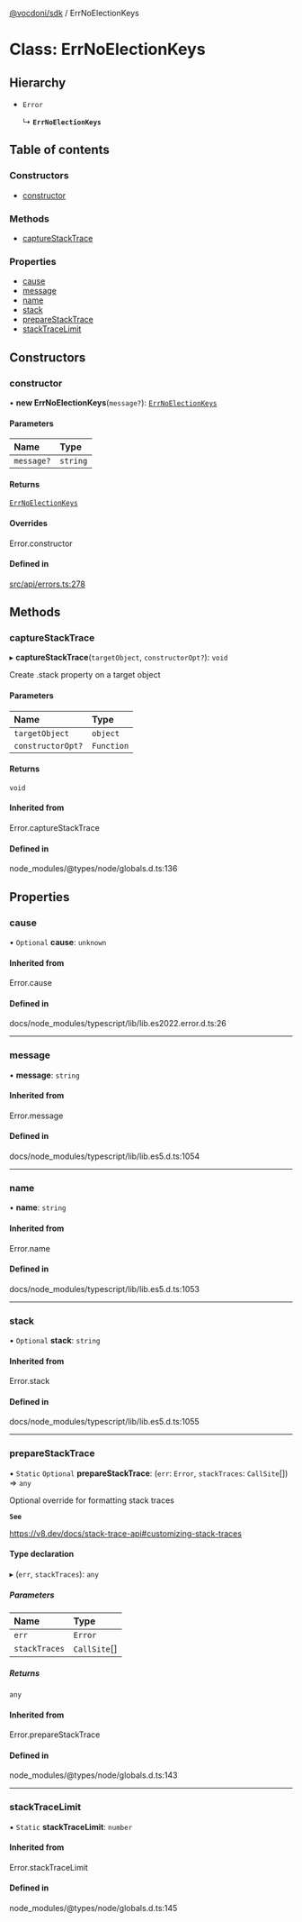 [@vocdoni/sdk](/sdk) / ErrNoElectionKeys

# Class: ErrNoElectionKeys

## Hierarchy

- `Error`

  ↳ **`ErrNoElectionKeys`**

## Table of contents

### Constructors

- [constructor](ErrNoElectionKeys#constructor)

### Methods

- [captureStackTrace](ErrNoElectionKeys#capturestacktrace)

### Properties

- [cause](ErrNoElectionKeys#cause)
- [message](ErrNoElectionKeys#message)
- [name](ErrNoElectionKeys#name)
- [stack](ErrNoElectionKeys#stack)
- [prepareStackTrace](ErrNoElectionKeys#preparestacktrace)
- [stackTraceLimit](ErrNoElectionKeys#stacktracelimit)

## Constructors

### constructor

• **new ErrNoElectionKeys**(`message?`): [`ErrNoElectionKeys`](ErrNoElectionKeys)

#### Parameters

| Name | Type |
| :------ | :------ |
| `message?` | `string` |

#### Returns

[`ErrNoElectionKeys`](ErrNoElectionKeys)

#### Overrides

Error.constructor

#### Defined in

[src/api/errors.ts:278](https://github.com/vocdoni/vocdoni-sdk/blob/179c92b4cecfec787d968dc02b519f64ee15c5d3/src/api/errors.ts#L278)

## Methods

### captureStackTrace

▸ **captureStackTrace**(`targetObject`, `constructorOpt?`): `void`

Create .stack property on a target object

#### Parameters

| Name | Type |
| :------ | :------ |
| `targetObject` | `object` |
| `constructorOpt?` | `Function` |

#### Returns

`void`

#### Inherited from

Error.captureStackTrace

#### Defined in

node_modules/@types/node/globals.d.ts:136

## Properties

### cause

• `Optional` **cause**: `unknown`

#### Inherited from

Error.cause

#### Defined in

docs/node_modules/typescript/lib/lib.es2022.error.d.ts:26

___

### message

• **message**: `string`

#### Inherited from

Error.message

#### Defined in

docs/node_modules/typescript/lib/lib.es5.d.ts:1054

___

### name

• **name**: `string`

#### Inherited from

Error.name

#### Defined in

docs/node_modules/typescript/lib/lib.es5.d.ts:1053

___

### stack

• `Optional` **stack**: `string`

#### Inherited from

Error.stack

#### Defined in

docs/node_modules/typescript/lib/lib.es5.d.ts:1055

___

### prepareStackTrace

▪ `Static` `Optional` **prepareStackTrace**: (`err`: `Error`, `stackTraces`: `CallSite`[]) => `any`

Optional override for formatting stack traces

**`See`**

https://v8.dev/docs/stack-trace-api#customizing-stack-traces

#### Type declaration

▸ (`err`, `stackTraces`): `any`

##### Parameters

| Name | Type |
| :------ | :------ |
| `err` | `Error` |
| `stackTraces` | `CallSite`[] |

##### Returns

`any`

#### Inherited from

Error.prepareStackTrace

#### Defined in

node_modules/@types/node/globals.d.ts:143

___

### stackTraceLimit

▪ `Static` **stackTraceLimit**: `number`

#### Inherited from

Error.stackTraceLimit

#### Defined in

node_modules/@types/node/globals.d.ts:145

